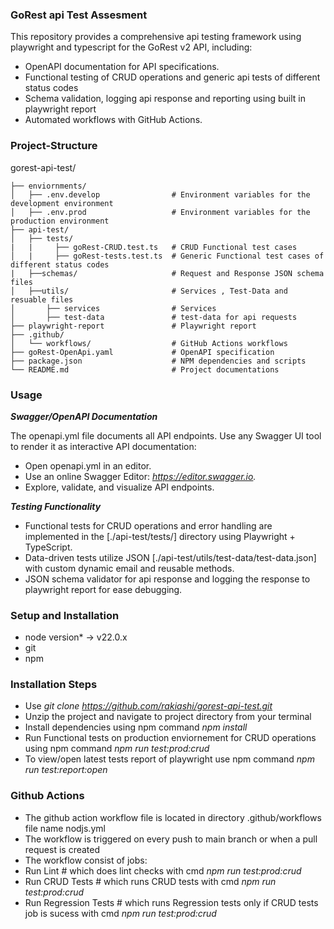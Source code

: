 ### GoRest api Test Assesment

This repository provides a comprehensive api testing framework using playwright and typescript for the GoRest v2 API, including:

- OpenAPI documentation for API specifications.
- Functional testing of CRUD operations and generic api tests of different status codes
- Schema validation, logging api response and reporting using built in playwright report
- Automated workflows with GitHub Actions.

### Project-Structure

gorest-api-test/

    ├── enviornments/
    │   ├── .env.develop                # Environment variables for the development environment
    │   ├── .env.prod                   # Environment variables for the production environment
    ├── api-test/
    │   ├── tests/
    |   |     ├── goRest-CRUD.test.ts   # CRUD Functional test cases
    │   |     ├── goRest-tests.test.ts  # Generic Functional test cases of different status codes
    |   ├──schemas/                     # Request and Response JSON schema files
    │   ├──utils/                       # Services , Test-Data and resuable files
    │       ├── services                # Services
    │       ├── test-data               # test-data for api requests
    ├── playwright-report               # Playwright report
    ├── .github/
    │   └── workflows/                  # GitHub Actions workflows
    ├── goRest-OpenApi.yaml             # OpenAPI specification
    ├── package.json                    # NPM dependencies and scripts
    └── README.md                       # Project documentations

### Usage

**_Swagger/OpenAPI Documentation_**

The openapi.yml file documents all API endpoints. Use any Swagger UI tool to render it as interactive API documentation:

- Open openapi.yml in an editor.
- Use an online Swagger Editor: *https://editor.swagger.io.*
- Explore, validate, and visualize API endpoints.

**_Testing Functionality_**

- Functional tests for CRUD operations and error handling are implemented in the [./api-test/tests/] directory using Playwright + TypeScript.
- Data-driven tests utilize JSON [./api-test/utils/test-data/test-data.json] with custom dynamic email and reusable methods.
- JSON schema validator for api response and logging the response to playwright report for ease debugging.

### Setup and Installation

- node version\* -> v22.0.x
- git
- npm

### Installation Steps

- Use _git clone https://github.com/rakiashi/gorest-api-test.git_
- Unzip the project and navigate to project directory from your terminal
- Install dependencies using npm command _npm install_
- Run Functional tests on production enviornement for CRUD operations using npm command _npm run test:prod:crud_ 
- To view/open latest tests report of playwright use npm command _npm run test:report:open_

### Github Actions

- The github action workflow file is located in directory .github/workflows file name nodjs.yml
- The workflow is triggered on every push to main branch or when a pull request is created
- The workflow consist of jobs: 
-  Run Lint              # which does lint checks with cmd _npm run test:prod:crud_
-  Run CRUD Tests        # which runs CRUD tests with cmd _npm run test:prod:crud_
-  Run Regression Tests  # which runs Regression tests only if CRUD tests job is sucess with cmd _npm run test:prod:crud_
